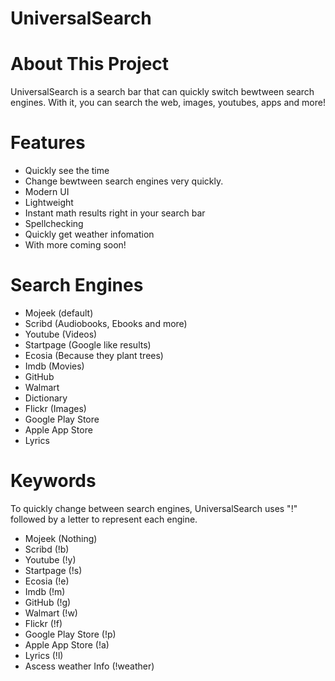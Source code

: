# UniversalSearch

# About This Project
UniversalSearch is a search bar that can quickly switch bewtween search engines.
With it, you can search the web, images, youtubes, apps and more!

# Features
- Quickly see the time
- Change bewtween search engines very quickly.
- Modern UI
- Lightweight
- Instant math results right in your search bar
- Spellchecking
- Quickly get weather infomation
- With more coming soon!


# Search Engines
  - Mojeek (default)
  - Scribd (Audiobooks, Ebooks and more)
  - Youtube (Videos)
  - Startpage (Google like results)
  - Ecosia (Because they plant trees)
  - Imdb (Movies)
  - GitHub 
  - Walmart 
  - Dictionary 
  - Flickr (Images)
  - Google Play Store
  - Apple App Store
  - Lyrics
  
#  Keywords
To quickly change between search engines, UniversalSearch uses "!" followed by a letter to represent each engine.
- Mojeek (Nothing)
- Scribd (!b)
- Youtube (!y)
- Startpage (!s)
- Ecosia (!e)
- Imdb (!m)
- GitHub (!g)
- Walmart (!w)
- Flickr (!f)
- Google Play Store (!p)
- Apple App Store (!a)
- Lyrics (!l)
- Ascess weather Info (!weather)

